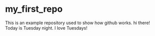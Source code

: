 # my_first_repo
This is an example repository used to show how github works.
hi there!
Today is Tuesday night. I love Tuesdays!